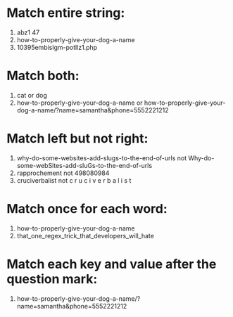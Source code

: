# Match entire string:
1. abz1 47
1. how-to-properly-give-your-dog-a-name
1. 10395embislgm-potllz1.php

# Match both:
1. cat   or   dog
1. how-to-properly-give-your-dog-a-name   or   how-to-properly-give-your-dog-a-name/?name=samantha&phone=5552221212

# Match left but not right:
1. why-do-some-websites-add-slugs-to-the-end-of-urls   not   Why-do-some-webSites-add-sluGs-to-the-end-of-urls
1. rapprochement   not   498080984
1. cruciverbalist   not   c r u c i v e r b a l i s t

# Match once for each word:
1. how-to-properly-give-your-dog-a-name
1. that_one_regex_trick_that_developers_will_hate

# Match each key and value after the question mark:
1. how-to-properly-give-your-dog-a-name/?name=samantha&phone=5552221212